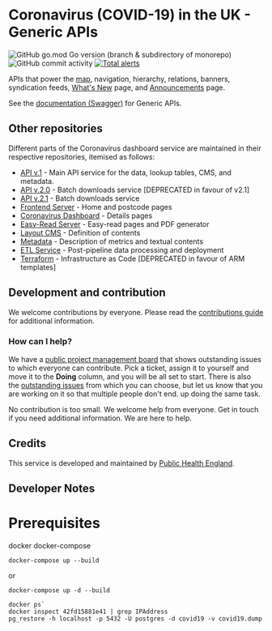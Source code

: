# Coronavirus (COVID-19) in the UK - Generic APIs
![GitHub go.mod Go version (branch & subdirectory of monorepo)](https://img.shields.io/github/go-mod/go-version/publichealthengland/coronavirus-dashboard-generic-apis/development?filename=%2Fservice%2Fsrc%2Fgo.mod)
![GitHub commit activity](https://img.shields.io/github/commit-activity/y/publichealthengland/coronavirus-dashboard-generic-apis)
[![Total alerts](https://img.shields.io/lgtm/alerts/g/publichealthengland/coronavirus-dashboard-generic-apis.svg?logo=lgtm&logoWidth=18)](https://lgtm.com/projects/g/publichealthengland/coronavirus-dashboard-generic-apis/alerts/)

APIs that power
the [map](https://coronavirus.data.gov.uk/details/interactive-map/cases), navigation, hierarchy, relations, banners, syndication feeds, [What's New](https://coronavirus.data.gov.uk/details/whats-new) page, and [Announcements](https://coronavirus.data.gov.uk/details/announcements) page.

See the [documentation (Swagger)](https://coronavirus.data.gov.uk/details/developers-guide/generic-api) for Generic APIs.
 
## Other repositories

Different parts of the Coronavirus dashboard service are maintained in their respective 
repositories, itemised as follows:
 
- [API v.1](https://github.com/publichealthengland/coronavirus-dashboard-api-v1) - Main API service for the data, lookup tables, CMS, and metadata.
- [API v.2.0](https://github.com/publichealthengland/coronavirus-dashboard-api-v2) - Batch downloads service [DEPRECATED in favour of v2.1]
- [API v.2.1](https://github.com/publichealthengland/coronavirus-dashboard-api-v2-server) - Batch downloads service
- [Frontend Server](https://github.com/publichealthengland/coronavirus-dashboard-frontend-server) - Home and postcode pages
- [Coronavirus Dashboard](https://github.com/publichealthengland/coronavirus-dashboard) - Details pages
- [Easy-Read Server](https://github.com/publichealthengland/coronavirus-dashboard-easy-read) - Easy-read pages and PDF generator
- [Layout CMS](https://github.com/publichealthengland/coronavirus-dashboard-layouts) - Definition of contents
- [Metadata](https://github.com/publichealthengland/coronavirus-dashboard-metadata) - Description of metrics and textual contents
- [ETL Service](https://github.com/publichealthengland/coronavirus-dashboard-pipeline-etl) - Post-pipeline data processing and deployment
- [Terraform](https://github.com/publichealthengland/coronavirus-dashboard-terraform) - Infrastructure as Code [DEPRECATED in favour of ARM templates]


## Development and contribution

We welcome contributions by everyone. Please read 
the [contributions guide](https://github.com/PublicHealthEngland/coronavirus-dashboard/blob/master/CONTRIBUTING.md) for 
additional information.

### How can I help?
We have a [public project management board](https://github.com/orgs/PublicHealthEngland/projects/1) that 
shows outstanding issues to which everyone can contribute. Pick a ticket, assign it to 
yourself and move it to the **Doing** column, and you will be all set to start. There is 
also the [outstanding issues](https://github.com/PublicHealthEngland/coronavirus-dashboard-generic-apis/issues) from 
which you can choose, but let us know that you are working on it so that multiple people 
don't end. up doing the same task.

No contribution is too small. We welcome help from everyone. Get in touch if you need 
additional information. We are here to help. 


## Credits
This service is developed and maintained by [Public Health England](https://www.gov.uk/government/organisations/public-health-england).


## Developer Notes

# Prerequisites
docker
docker-compose

```
docker-compose up --build
```
or 
```
docker-compose up -d --build
```


```
docker ps`
docker inspect 42fd15881e41 | grep IPAddress
pg_restore -h localhost -p 5432 -U postgres -d covid19 -v covid19.dump
```
